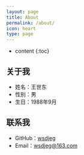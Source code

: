 ```yaml
---
layout: page
title: About
permalink: /about/
icon: heart
type: page
---
```


* content
{:toc}

## 关于我

- 姓名：王世东
- 性别：男
- 生日：1988年9月


## 联系我

* GitHub：[wsdjeg](https://github.com/wsdjeg)
* Email：wsdjeg@163.com
